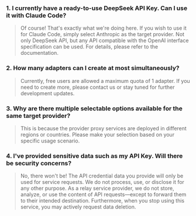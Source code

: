 ### 1. I currently have a ready-to-use DeepSeek API Key. Can I use it with Claude Code?

> Of course! That's exactly what we're doing here. If you wish to use it for Claude Code, simply select Anthropic as the target provider. Not only DeepSeek API, but any API compatible with the OpenAI interface specification can be used. For details, please refer to the documentation.

### 2. How many adapters can I create at most simultaneously?

> Currently, free users are allowed a maximum quota of 1 adapter. If you need to create more, please contact us or stay tuned for further development updates.

### 3. Why are there multiple selectable options available for the same target provider?

> This is because the provider proxy services are deployed in different regions or countries. Please make your selection based on your specific usage scenario.

### 4. I've provided sensitive data such as my API Key. Will there be security concerns?

> No, there won't be! The API credential data you provide will only be used for service requests. We do not process, use, or disclose it for any other purpose. As a relay service provider, we do not store, analyze, or use the content of API requests—except to forward them to their intended destination. Furthermore, when you stop using this service, you may actively request data deletion.
